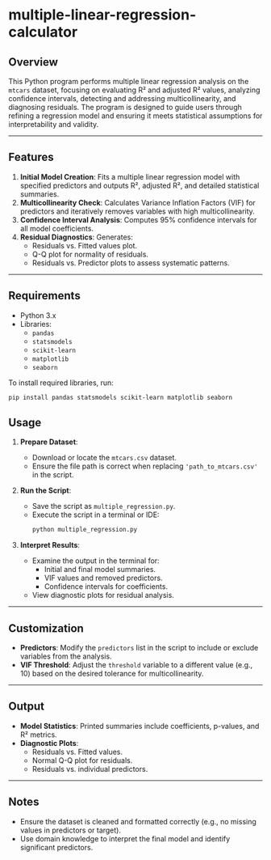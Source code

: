 # multiple-linear-regression-calculator

## Overview
This Python program performs multiple linear regression analysis on the `mtcars` dataset, focusing on evaluating R² and adjusted R² values, analyzing confidence intervals, detecting and addressing multicollinearity, and diagnosing residuals. The program is designed to guide users through refining a regression model and ensuring it meets statistical assumptions for interpretability and validity.

---

## Features
1. **Initial Model Creation**: Fits a multiple linear regression model with specified predictors and outputs R², adjusted R², and detailed statistical summaries.
2. **Multicollinearity Check**: Calculates Variance Inflation Factors (VIF) for predictors and iteratively removes variables with high multicollinearity.
3. **Confidence Interval Analysis**: Computes 95% confidence intervals for all model coefficients.
4. **Residual Diagnostics**: Generates:
   - Residuals vs. Fitted values plot.
   - Q-Q plot for normality of residuals.
   - Residuals vs. Predictor plots to assess systematic patterns.

---

## Requirements
- Python 3.x
- Libraries:
  - `pandas`
  - `statsmodels`
  - `scikit-learn`
  - `matplotlib`
  - `seaborn`

To install required libraries, run:
```bash
pip install pandas statsmodels scikit-learn matplotlib seaborn
```
## Usage
1. **Prepare Dataset**:
   - Download or locate the `mtcars.csv` dataset.
   - Ensure the file path is correct when replacing `'path_to_mtcars.csv'` in the script.

2. **Run the Script**:
   - Save the script as `multiple_regression.py`.
   - Execute the script in a terminal or IDE:
     ```bash
     python multiple_regression.py
     ```

3. **Interpret Results**:
   - Examine the output in the terminal for:
     - Initial and final model summaries.
     - VIF values and removed predictors.
     - Confidence intervals for coefficients.
   - View diagnostic plots for residual analysis.

---

## Customization
- **Predictors**: Modify the `predictors` list in the script to include or exclude variables from the analysis.
- **VIF Threshold**: Adjust the `threshold` variable to a different value (e.g., 10) based on the desired tolerance for multicollinearity.

---

## Output
- **Model Statistics**: Printed summaries include coefficients, p-values, and R² metrics.
- **Diagnostic Plots**:
  - Residuals vs. Fitted values.
  - Normal Q-Q plot for residuals.
  - Residuals vs. individual predictors.

---

## Notes
- Ensure the dataset is cleaned and formatted correctly (e.g., no missing values in predictors or target).
- Use domain knowledge to interpret the final model and identify significant predictors.
